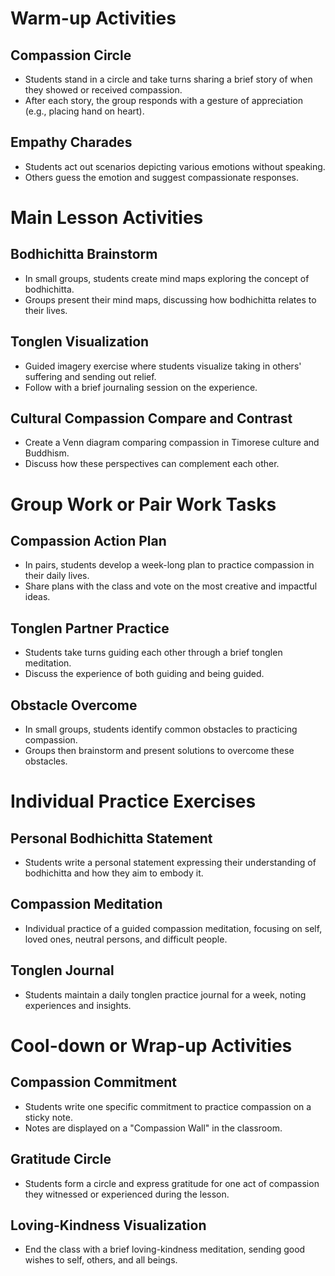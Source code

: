 # Warm-up Activities

## Compassion Circle
- Students stand in a circle and take turns sharing a brief story of when they showed or received compassion.
- After each story, the group responds with a gesture of appreciation (e.g., placing hand on heart).

## Empathy Charades
- Students act out scenarios depicting various emotions without speaking.
- Others guess the emotion and suggest compassionate responses.

# Main Lesson Activities

## Bodhichitta Brainstorm
- In small groups, students create mind maps exploring the concept of bodhichitta.
- Groups present their mind maps, discussing how bodhichitta relates to their lives.

## Tonglen Visualization
- Guided imagery exercise where students visualize taking in others' suffering and sending out relief.
- Follow with a brief journaling session on the experience.

## Cultural Compassion Compare and Contrast
- Create a Venn diagram comparing compassion in Timorese culture and Buddhism.
- Discuss how these perspectives can complement each other.

# Group Work or Pair Work Tasks

## Compassion Action Plan
- In pairs, students develop a week-long plan to practice compassion in their daily lives.
- Share plans with the class and vote on the most creative and impactful ideas.

## Tonglen Partner Practice
- Students take turns guiding each other through a brief tonglen meditation.
- Discuss the experience of both guiding and being guided.

## Obstacle Overcome
- In small groups, students identify common obstacles to practicing compassion.
- Groups then brainstorm and present solutions to overcome these obstacles.

# Individual Practice Exercises

## Personal Bodhichitta Statement
- Students write a personal statement expressing their understanding of bodhichitta and how they aim to embody it.

## Compassion Meditation
- Individual practice of a guided compassion meditation, focusing on self, loved ones, neutral persons, and difficult people.

## Tonglen Journal
- Students maintain a daily tonglen practice journal for a week, noting experiences and insights.

# Cool-down or Wrap-up Activities

## Compassion Commitment
- Students write one specific commitment to practice compassion on a sticky note.
- Notes are displayed on a "Compassion Wall" in the classroom.

## Gratitude Circle
- Students form a circle and express gratitude for one act of compassion they witnessed or experienced during the lesson.

## Loving-Kindness Visualization
- End the class with a brief loving-kindness meditation, sending good wishes to self, others, and all beings.